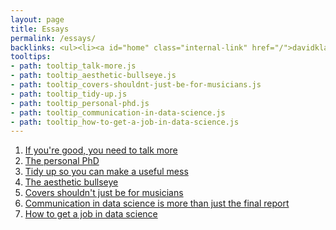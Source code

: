 ```yaml
---
layout: page
title: Essays
permalink: /essays/
backlinks: <ul><li><a id="home" class="internal-link" href="/">davidklaing.com</a></li></ul>
tooltips: 
- path: tooltip_talk-more.js
- path: tooltip_aesthetic-bullseye.js
- path: tooltip_covers-shouldnt-just-be-for-musicians.js
- path: tooltip_tidy-up.js
- path: tooltip_personal-phd.js
- path: tooltip_communication-in-data-science.js
- path: tooltip_how-to-get-a-job-in-data-science.js
---
```


1. <a id="talk-more" class="internal-link" href="/talk-more/">If you're good, you need to talk more</a>
2. <a id="personal-phd" class="internal-link" href="/personal-phd/">The personal PhD</a>
3. <a id="tidy-up" class="internal-link" href="/tidy-up/">Tidy up so you can make a useful mess</a>
4. <a id="aesthetic-bullseye" class="internal-link" href="/aesthetic-bullseye/">The aesthetic bullseye</a>
5. <a id="covers-shouldnt-just-be-for-musicians" class="internal-link" href="/covers-shouldnt-just-be-for-musicians/">Covers shouldn't just be for musicians</a>
6. <a id="communication-in-data-science" class="internal-link" href="/communication-in-data-science/">Communication in data science is more than just the final report</a>
7. <a id="how-to-get-a-job-in-data-science" class="internal-link" href="/how-to-get-a-job-in-data-science/">How to get a job in data science</a>
